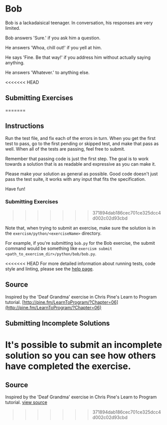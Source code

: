 # Bob

Bob is a lackadaisical teenager. In conversation, his responses are very limited.

Bob answers 'Sure.' if you ask him a question.

He answers 'Whoa, chill out!' if you yell at him.

He says 'Fine. Be that way!' if you address him without actually saying
anything.

He answers 'Whatever.' to anything else.

<<<<<<< HEAD
## Submitting Exercises
=======
## Instructions

Run the test file, and fix each of the errors in turn. When you get the
first test to pass, go to the first pending or skipped test, and make
that pass as well. When all of the tests are passing, feel free to
submit.

Remember that passing code is just the first step. The goal is to work
towards a solution that is as readable and expressive as you can make
it.

Please make your solution as general as possible. Good code doesn't just
pass the test suite, it works with any input that fits the
specification.

Have fun!


### Submitting Exercises
>>>>>>> 371894dab186cec701ce325dcc4d002c02d93cbd

Note that, when trying to submit an exercise, make sure the solution is in the `exercism/python/<exerciseName>` directory.

For example, if you're submitting `bob.py` for the Bob exercise, the submit command would be something like `exercism submit <path_to_exercism_dir>/python/bob/bob.py`.

<<<<<<< HEAD
For more detailed information about running tests, code style and linting,
please see the [help page](http://exercism.io/languages/python).

## Source

Inspired by the 'Deaf Grandma' exercise in Chris Pine's Learn to Program tutorial. [http://pine.fm/LearnToProgram/?Chapter=06](http://pine.fm/LearnToProgram/?Chapter=06)

## Submitting Incomplete Solutions
It's possible to submit an incomplete solution so you can see how others have completed the exercise.
=======
## Source

Inspired by the 'Deaf Grandma' exercise in Chris Pine's Learn to Program tutorial. [view source](http://pine.fm/LearnToProgram/?Chapter=06)
>>>>>>> 371894dab186cec701ce325dcc4d002c02d93cbd
